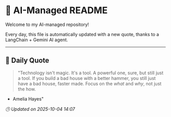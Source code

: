 # 🧠 AI-Managed README

Welcome to my AI-managed repository!

Every day, this file is automatically updated with a new quote, thanks to a LangChain + Gemini AI agent.

---

## 📅 Daily Quote

> "Technology isn't magic. It's a tool.
A powerful one, sure, but still just a tool.
If you build a bad house with a better hammer,
you still just have a bad house, faster made.
Focus on the *what* and *why*, not just the how.
- Amelia Hayes"

*🕒 Updated on 2025-10-04 14:07*